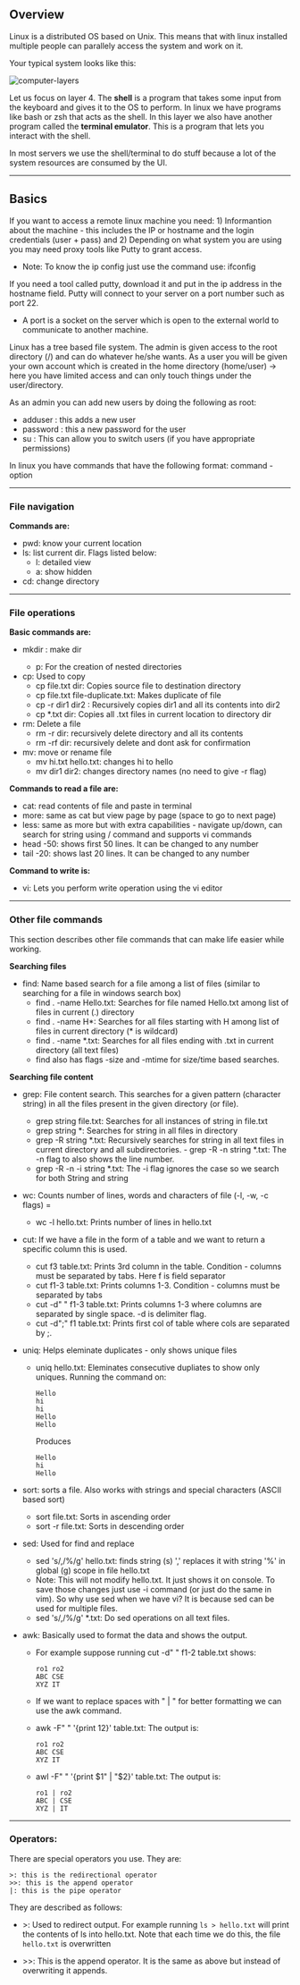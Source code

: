 

Overview
---------

Linux is a distributed OS based on Unix. This means that with linux installed multiple people can parallely access the system and work on it.

Your typical system looks like this:

![computer-layers](https://i.imgur.com/SaXIMOO.png?2)

Let us focus on layer 4. The **shell** is a program that takes some input from the keyboard and gives it to the OS to perform. In linux we have programs like bash or zsh that acts as the shell. In this layer we also have another program called the **terminal emulator**. This is a program that lets you interact with the shell.

In most servers we use the shell/terminal to do stuff because a lot of the system resources are consumed by the UI.

-----------------------------------------------------

Basics
------

If you want to access a remote linux machine you need: 1) Informantion about the machine - this includes the IP or hostname and the login credentials (user + pass) and 2) Depending on what system you are using you may need proxy tools like Putty to grant access.

- Note: To know the ip config just use the command use: ifconfig

If you need a tool called putty, download it and put in the ip address in the hostname field. Putty will connect to your server on a port number such as port 22.
  - A port is a socket on the server which is open to the external world to communicate to another machine.
  
Linux has a tree based file system. The admin is given access to the root directory (/) and can do whatever he/she wants. As a user you will be given your own account which is created in the home directory (home/user) -> here you have limited access and can only touch things under the user/directory.

As an admin you can add new users by doing the following as root:

- adduser <username>: this adds a new user <username>
- password <username>: this a new password for the user <username>
- su <username>: This can allow you to switch users (if you have appropriate permissions)

In linux you have commands that have the following format: command -option

----------------------------------------

### File navigation

**Commands are:**

- pwd: know your current location
- ls: list current dir. Flags listed below:
    - l: detailed view
    - a: show hidden
- cd: change directory

------------------------------------------

### File operations

**Basic commands are:**

- mkdir <name>: make dir
    - p: For the creation of nested directories
- cp: Used to copy
    - cp file.txt dir: Copies source file to destination directory
    - cp file.txt file-duplicate.txt: Makes duplicate of file
    - cp -r dir1 dir2 : Recursively copies dir1 and all its contents into dir2
    - cp *.txt dir: Copies all .txt files in current location to directory dir
- rm: Delete a file
    - rm -r dir: recursively delete directory and all its contents
    - rm -rf dir: recursively delete and dont ask for confirmation
- mv: move or rename file
    - mv hi.txt hello.txt: changes hi to hello
    - mv dir1 dir2: changes directory names (no need to give -r flag)

**Commands to read a file are:**

- cat: read contents of file and paste in terminal
- more: same as cat but view page by page (space to go to next page)
- less: same as more but with extra capabilities - navigate up/down, can search for string using /<keyword> command and supports vi commands
- head -50: shows first 50 lines. It can be changed to any number
- tail -20: shows last 20 lines. It can be changed to any number

**Command to write is:**

- vi: Lets you perform write operation using the vi editor
  
---------------------------------------------

### Other file commands

This section describes other file commands that can make life easier while working.

**Searching files**

- find: Name based search for a file among a list of files (similar to searching for a file in windows search box)
    - find . -name Hello.txt: Searches for file named Hello.txt among list of files in current (.) directory
    - find . -name H*: Searches for all files starting with H among list of files in current directory (* is wildcard)
    - find . -name \*.txt: Searches for all files ending with .txt in current directory (all text files)
    - find also has flags -size and -mtime for size/time based searches.

**Searching file content**

- grep: File content search. This searches for a given pattern (character string) in all the files present in the given directory (or file).
    - grep string file.txt: Searches for all instances of string in file.txt
    - grep string \*: Searches for string in all files in directory
    - grep -R string \*.txt: Recursively searches for string in all text files in current directory and all subdirectories.       - grep -R -n string \*.txt: The -n flag to also shows the line number.
    - grep -R -n -i string \*.txt: The -i flag ignores the case so we search for both String and string 

- wc: Counts number of lines, words and characters of file (-l, -w, -c flags) =
    - wc -l hello.txt: Prints number of lines in hello.txt

- cut: If we have a file in the form of a table and we want to return a specific column this is used.
    - cut f3 table.txt: Prints 3rd column in the table. Condition - columns must be separated by tabs. Here f is field separator
    - cut f1-3 table.txt: Prints columns 1-3. Condition - columns must be separated by tabs
    - cut -d" " f1-3 table.txt: Prints columns 1-3 where columns are separated by single space. -d is delimiter flag.
    - cut -d";" f1 table.txt: Prints first col of table where cols are separated by ;. 

- uniq: Helps eleminate duplicates - only shows unique files
    - uniq hello.txt: Eleminates consecutive dupliates to show only uniques. Running the command on:
    
          Hello
          hi
          hi
          Hello
          Hello
      
      Produces
          
          Hello
          hi
          Hello
          
- sort: sorts a file. Also works with strings and special characters (ASCII based sort)
    - sort file.txt: Sorts in ascending order
    - sort -r file.txt: Sorts in descending order

- sed: Used for find and replace
    - sed 's/,/%/g' hello.txt: finds string (s) ',' replaces it with string '%' in global (g) scope in file hello.txt
    - Note: This will not modify hello.txt. It just shows it on console. To save those changes just use -i command (or just do the same in vim). So why use sed when we have vi? It is because sed can be used for multiple files.
    - sed 's/,/%/g' \*.txt: Do sed operations on all text files.

- awk: Basically used to format the data and shows the output. 
    
    - For example suppose running cut -d" " f1-2 table.txt shows:

          ro1 ro2 
          ABC CSE
          XYZ IT
          
    - If we want to replace spaces with " | " for better formatting we can use the awk command.
    - awk -F" " '{print $1$2}' table.txt: The output is:
    
          ro1 ro2 
          ABC CSE
          XYZ IT
          
    - awl -F" " '{print $1" | "$2}' table.txt: The output is:
          
          ro1 | ro2 
          ABC | CSE
          XYZ | IT
        
------------------------------------------------

### Operators:

There are special operators you use. They are:

    >: this is the redirectional operator
    >>: this is the append operator
    |: this is the pipe operator

They are described as follows:

  - \>: Used to redirect output. For example running ```ls > hello.txt``` will print the contents of ls into hello.txt. Note that each time we do this, the file ```hello.txt``` is overwritten
  
  - \>>: This is the append operator. It is the same as above but instead of overwriting it appends.








